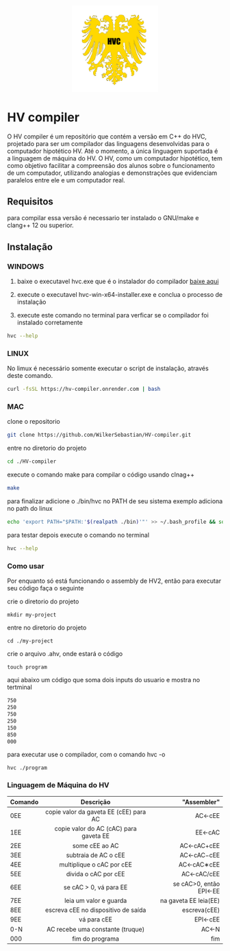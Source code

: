 <p align="center">
  <img src="./hvc.png" width="40%" height="40%"/>
</p>

# HV compiler

O HV compiler é um repositório que contém a versão em C++ do HVC, projetado para ser um compilador das linguagens desenvolvidas para o computador hipotético HV. Até o momento, a única linguagem suportada é a linguagem de máquina do HV. O HV, como um computador hipotético, tem como objetivo facilitar a compreensão dos alunos sobre o funcionamento de um computador, utilizando analogias e demonstrações que evidenciam paralelos entre ele e um computador real.

## Requisitos

para compilar essa versão é necessario ter instalado o
GNU/make e clang++ 12 ou superior.

## Instalação

### WINDOWS

1. baixe o executavel hvc.exe que é o instalador do compilador
<a href="https://github.com/WilkerSebastian/HV-compiler/releases/latest/download/hvc-win-x64-installer.exe">baixe aqui</a>

2. execute o executavel hvc-win-x64-installer.exe e conclua o processo de instalação

3. execute este comando no terminal para verficar se o compilador foi instalado corretamente
```bash
hvc --help
```

### LINUX

No limux é necessário somente executar o script de instalação, através deste comando.

```bash
curl -fsSL https://hv-compiler.onrender.com | bash
```

### MAC

clone o repositorio

```bash
git clone https://github.com/WilkerSebastian/HV-compiler.git
```

entre no diretorio do projeto
```bash
cd ./HV-compiler
```

execute o comando make para compilar o código usando clnag++

```bash
make
```

para finalizar adicione o ./bin/hvc no PATH de seu sistema
exemplo adiciona no path do linux
```bash
echo 'export PATH="$PATH:'$(realpath ./bin)'"' >> ~/.bash_profile && source ~/.bash_profile
```

para testar depois execute o comando no terminal
```bash
hvc --help
```

### Como usar

Por enquanto só está funcionando o assembly de HV2, então para executar
seu código faça o seguinte

crie o diretorio do projeto
```
mkdir my-project
```

entre no diretorio do projeto
```
cd ./my-project
```

crie o arquivo .ahv, onde estará o código
```
touch program
```

aqui abaixo um código que soma dois inputs do usuario e mostra
no tertminal
```
750
250
750
250
150
850
000
```

para executar use o compilador, com o comando hvc -o <caminho do script> 
```
hvc ./program
```

### Linguagem de Máquina do HV

| Comando | Descrição | "Assembler" |
| :--- | :-----------------------------------------------: | -----: 
| 0EE | copie valor da gaveta EE (cEE) para AC | AC←cEE |
| 1EE | copie valor do AC (cAC) para gaveta EE | EE←cAC |
| 2EE | some cEE ao AC | AC←cAC+cEE |
| 3EE | subtraia de AC o cEE | AC←cAC−cEE |
| 4EE | multiplique o cAC por cEE | AC←cAC∗cEE |
| 5EE | divida o cAC por cEE | AC←cAC/cEE |
| 6EE | se cAC > 0, vá para EE | se cAC>0, então EPI←EE |
| 7EE | leia um valor e guarda | na gaveta EE	leia(EE) |
| 8EE | escreva cEE no dispositivo de saída | escreva(cEE) |
| 9EE | vá para cEE |	EPI←cEE |
| 0-N | AC recebe uma constante (truque) | AC←N |
| 000 | fim do programa | fim |
